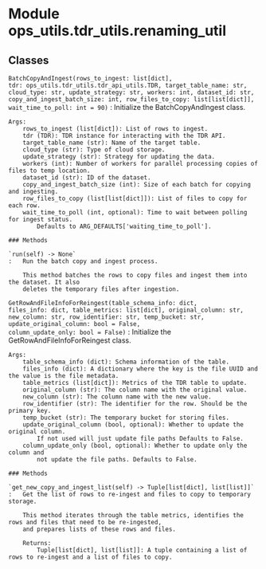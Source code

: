 Module ops_utils.tdr_utils.renaming_util
========================================

Classes
-------

`BatchCopyAndIngest(rows_to_ingest: list[dict], tdr: ops_utils.tdr_utils.tdr_api_utils.TDR, target_table_name: str, cloud_type: str, update_strategy: str, workers: int, dataset_id: str, copy_and_ingest_batch_size: int, row_files_to_copy: list[list[dict]], wait_time_to_poll: int = 90)`
:   Initialize the BatchCopyAndIngest class.
    
    Args:
        rows_to_ingest (list[dict]): List of rows to ingest.
        tdr (TDR): TDR instance for interacting with the TDR API.
        target_table_name (str): Name of the target table.
        cloud_type (str): Type of cloud storage.
        update_strategy (str): Strategy for updating the data.
        workers (int): Number of workers for parallel processing copies of files to temp location.
        dataset_id (str): ID of the dataset.
        copy_and_ingest_batch_size (int): Size of each batch for copying and ingesting.
        row_files_to_copy (list[list[dict]]): List of files to copy for each row.
        wait_time_to_poll (int, optional): Time to wait between polling for ingest status.
            Defaults to ARG_DEFAULTS['waiting_time_to_poll'].

    ### Methods

    `run(self) ‑> None`
    :   Run the batch copy and ingest process.
        
        This method batches the rows to copy files and ingest them into the dataset. It also
        deletes the temporary files after ingestion.

`GetRowAndFileInfoForReingest(table_schema_info: dict, files_info: dict, table_metrics: list[dict], original_column: str, new_column: str, row_identifier: str, temp_bucket: str, update_original_column: bool = False, column_update_only: bool = False)`
:   Initialize the GetRowAndFileInfoForReingest class.
    
    Args:
        table_schema_info (dict): Schema information of the table.
        files_info (dict): A dictionary where the key is the file UUID and the value is the file metadata.
        table_metrics (list[dict]): Metrics of the TDR table to update.
        original_column (str): The column name with the original value.
        new_column (str): The column name with the new value.
        row_identifier (str): The identifier for the row. Should be the primary key.
        temp_bucket (str): The temporary bucket for storing files.
        update_original_column (bool, optional): Whether to update the original column.
            If not used will just update file paths Defaults to False.
        column_update_only (bool, optional): Whether to update only the column and
            not update the file paths. Defaults to False.

    ### Methods

    `get_new_copy_and_ingest_list(self) ‑> Tuple[list[dict], list[list]]`
    :   Get the list of rows to re-ingest and files to copy to temporary storage.
        
        This method iterates through the table metrics, identifies the rows and files that need to be re-ingested,
        and prepares lists of these rows and files.
        
        Returns:
            Tuple[list[dict], list[list]]: A tuple containing a list of rows to re-ingest and a list of files to copy.